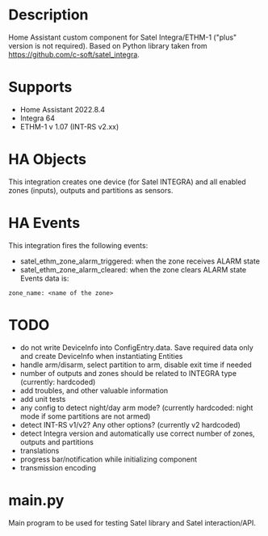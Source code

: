 # Description
Home Assistant custom component for Satel Integra/ETHM-1 ("plus" version is not required).
Based on Python library taken from https://github.com/c-soft/satel_integra.

# Supports
- Home Assistant 2022.8.4
- Integra 64
- ETHM-1 v 1.07 (INT-RS v2.xx)

# HA Objects
This integration creates one device (for Satel INTEGRA) and all enabled zones (inputs), outputs and partitions as sensors.

# HA Events
This integration fires the following events:
- satel_ethm_zone_alarm_triggered: when the zone receives ALARM state
- satel_ethm_zone_alarm_cleared: when the zone clears ALARM state
Events data is:
```
zone_name: <name of the zone>
```

# TODO
- do not write DeviceInfo into ConfigEntry.data. Save required data only and create DeviceInfo when instantiating Entities
- handle arm/disarm, select partition to arm, disable exit time if needed
- number of outputs and zones should be related to INTEGRA type (currently: hardcoded)
- add troubles, and other valuable information
- add unit tests
- any config to detect night/day arm mode? (currently hardcoded: night mode if some partitions are not armed)
- detect INT-RS v1/v2? Any other options? (currently v2 hardcoded)
- detect Integra version and automatically use correct number of zones, outputs and partitions
- translations
- progress bar/notification while initializing component
- transmission encoding

# main.py
Main program to be used for testing Satel library and Satel interaction/API.
